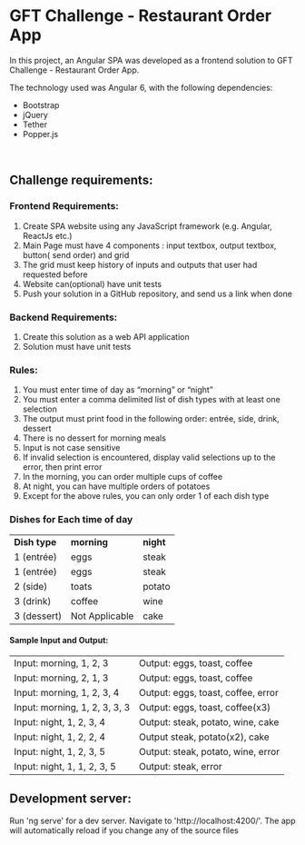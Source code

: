<h1>GFT Challenge - Restaurant Order App</h1>
<p>In this project, an Angular SPA was developed as a frontend solution to GFT Challenge - Restaurant Order App.</p>
<p>The technology used was Angular 6, with the following dependencies:</p>
<ul>
	<li>Bootstrap</li>
	<li>jQuery</li>
	<li>Tether</li>
	<li>Popper.js</li>
</ul>

<br />

<h2>Challenge requirements:</h2>
<h3>Frontend Requirements:</h3>
<ol>
	<li>Create SPA website using any JavaScript framework (e.g. Angular, ReactJs etc.)</li>
	<li>Main Page must have 4 components : input textbox, output textbox, button( send order) and grid</li>
	<li>The grid must keep history of inputs and outputs that user had requested before</li>
	<li>Website can(optional) have unit tests</li>
	<li>Push your solution in a GitHub repository, and send us a link when done</li>
</ol>

<h3>Backend Requirements:</h3>
<ol>
	<li>Create this solution as a web API application</li>
	<li>Solution must have unit tests</li>
</ol>

<h3>Rules:</h3>
<ol>
	<li>You must enter time of day as “morning” or “night”</li>
	<li>You must enter a comma delimited list of dish types with at least one selection</li>
	<li>The output must print food in the following order: entrée, side, drink, dessert</li>
	<li>There is no dessert for morning meals</li>
	<li>Input is not case sensitive</li>
	<li>If invalid selection is encountered, display valid selections up to the error, then print error</li>
	<li>In the morning, you can order multiple cups of coffee</li>
	<li>At night, you can have multiple orders of potatoes</li>
	<li>Except for the above rules, you can only order 1 of each dish type</li>
</ol>

<div id="table1">
	<h3>Dishes for Each time of day</h3>
	<table>
		<tr>
			<td><strong>Dish type</strong></td>
			<td><strong>morning</strong></td>
			<td><strong>night</strong></td>
		</tr>
		<tr>
			<td>1 (entrée)</td>
			<td>eggs</td>
			<td>steak</td>
		</tr>
		<tr>
			<td>1 (entrée)</td>
			<td>eggs</td>
			<td>steak</td>
		</tr>
		<tr>
			<td>2 (side)</td>
			<td>toats</td>
			<td>potato</td>
		</tr>
		<tr>
			<td>3 (drink)</td>
			<td>coffee</td>
			<td>wine</td>
		</tr>
		<tr>
			<td>3 (dessert)</td>
			<td>Not Applicable</td>
			<td>cake</td>
		</tr>
	</table>
</div>

<div id="table2">
	<h4>Sample Input and Output:</h4>
	<table>
		<tr>
			<td>Input: morning, 1, 2, 3</td>
			<td>Output: eggs, toast, coffee</td>
		</tr>
		<tr>
			<td>Input: morning, 2, 1, 3</td>
			<td>Output: eggs, toast, coffee</td>
		</tr>
		<tr>
			<td>Input: morning, 1, 2, 3, 4</td>
			<td>Output: eggs, toast, coffee, error</td>
		</tr>
		<tr>
			<td>Input: morning, 1, 2, 3, 3, 3</td>
			<td>Output: eggs, toast, coffee(x3)</td>
		</tr>
		<tr>
			<td>Input: night, 1, 2, 3, 4</td>
			<td>Output: steak, potato, wine, cake</td>
		</tr>
		<tr>
			<td>Input: night, 1, 2, 2, 4</td>
			<td>Output steak, potato(x2), cake</td>
		</tr>
		<tr>
			<td>Input: night, 1, 2, 3, 5</td>
			<td>Output: steak, potato, wine, error</td>
		</tr>
		<tr>
			<td>Input: night, 1, 1, 2, 3, 5</td>
			<td>Output: steak, error</td>
		</tr>
	</table>
</div>

<h2>Development server:</h2>
<p>Run 'ng serve' for a dev server. Navigate to 'http://localhost:4200/'. The app will automatically reload if you change any of the source files</p>
